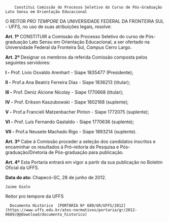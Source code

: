         Constitui Comissão do Processo Seletivo do Curso de Pós-Graduação Lato Sensu em Orientação Educacional  

O REITOR *PRO TEMPORE* DA UNIVERSIDADE FEDERAL DA FRONTEIRA SUL - UFFS, no uso de suas atribuições legais, resolve:

 **Art. 1º** CONSTITUIR a Comissão do Processo Seletivo do curso de Pós- graduação Lato Sensu em Orientação Educacional, a ser ofertado na Universidade Federal da Fronteira Sul, *Campus* Cerro Largo.

 **Art. 2º** Designar os membros da referida Comissão composta pelos seguintes servidores:

 **I -** Prof. Livio Osvaldo Arenhart - Siape 1835477 (Presidente);

 **II -** Prof.a Ana Beatriz Ferreira Dias - Siape 1836213 (titular);

 **III -** Prof. Deniz Alcione Nicolay - Siape 1770668 (titular);

 **IV -** Prof. Erikson Kaszubowski - Siape 1802168 (suplente);

 **V -** Prof.a Francieli Matzenbacher Pinton - Siape 1772075 (suplente);

 **VI -** Prof. Luís Fernando Gastaldo - Siape 1770636 (suplente);

 **VII -** Prof.a Neusete Machado Rigo - Siape 1893214 (suplente).

 **Art. 3º** Cabe à Comissão proceder a seleção dos candidatos inscritos e encaminhar os resultados à Pró-reitoria de Pesquisa e Pós-graduação/Diretoria de Pós-graduação para publicação.

 **Art. 4º** Esta Portaria entrará em vigor a partir da sua publicação no Boletim Oficial da UFFS.

  

   **Data do ato:** Chapecó-SC, 28 de junho de 2012.   
 

    Jaime Giolo   
 Reitor pro tempore da UFFS 

      Documento Histórico  [PORTARIA Nº 689/GR/UFFS/2012](https://www.uffs.edu.br/atos-normativos/portaria/gr/2012-0689/@@download/documento_historico)     
      